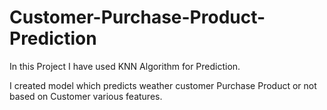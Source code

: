 # Customer-Purchase-Product-Prediction

In this Project I have used KNN Algorithm for Prediction.

I created model which predicts weather customer Purchase Product or not based on Customer various features.
